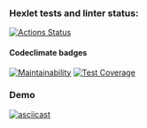 ### Hexlet tests and linter status:
[![Actions Status](https://github.com/sergkim13/python-project-50/workflows/hexlet-check/badge.svg)](https://github.com/sergkim13/python-project-50/actions)

#### Codeclimate badges
[![Maintainability](https://api.codeclimate.com/v1/badges/4b548ad9dd2986338109/maintainability)](https://codeclimate.com/github/sergkim13/python-project-50/maintainability)
[![Test Coverage](https://api.codeclimate.com/v1/badges/4b548ad9dd2986338109/test_coverage)](https://codeclimate.com/github/sergkim13/python-project-50/test_coverage)

### Demo
[![asciicast](https://asciinema.org/a/MXN1ANBG8ch6cHb4mtPUWINhx.svg)](https://asciinema.org/a/MXN1ANBG8ch6cHb4mtPUWINhx)